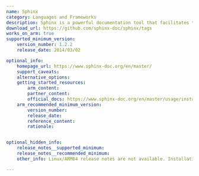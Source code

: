 ```yaml
---
name: Sphinx
category: Languages and Frameworks
description: Sphinx is a powerful documentation tool that facilitates the creation of organized and structured documentation. It can be thought of as a build tool that extracts information from code comments and reStructuredText files, generating comprehensive documentation from this data.
download_url: https://github.com/sphinx-doc/sphinx/tags
works_on_arm: true
supported_minimum_version:
    version_number: 1.2.2
    release_date: 2014/03/02

optional_info:
    homepage_url: https://www.sphinx-doc.org/en/master/
    support_caveats:
    alternative_options:
    getting_started_resources:
        arm_content:
        partner_content:
        official_docs: https://www.sphinx-doc.org/en/master/usage/installation.html#linux
    arm_recommended_minimum_version:
        version_number:
        release_date:
        reference_content:
        rationale:


optional_hidden_info:
    release_notes__supported_minimum:
    release_notes__recommended_minimum:
    other_info: Linux/ARM64 release notes are not available. Installation and testing are done using "apt-get install python3-sphinx". The minimum version of sphinx 1.2.2 corresponds to ubuntu:14.04 and 4.3.2 to ubuntu:22.04.

---
```

